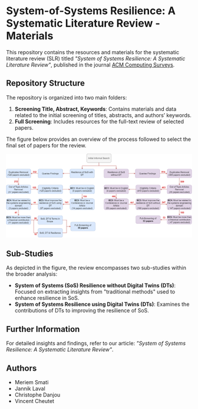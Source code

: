 # System-of-Systems Resilience: A Systematic Literature Review - Materials  

This repository contains the resources and materials for the systematic literature review (SLR) titled *"System of Systems Resilience: A Systematic Literature Review"*, published in the journal [ACM Computing Surveys](https://dl.acm.org/journal/csur).  

## Repository Structure  

The repository is organized into two main folders:  
1. **Screening Title, Abstract, Keywords**: Contains materials and data related to the initial screening of titles, abstracts, and authors’ keywords.  
2. **Full Screening**: Includes resources for the full-text review of selected papers.  

The figure below provides an overview of the process followed to select the final set of papers for the review.  

<p align="center">
  <img src="images/SLR.png" alt="SLR Process">
</p>  

## Sub-Studies  

As depicted in the figure, the review encompasses two sub-studies within the broader analysis:  
- **System of Systems (SoS) Resilience without Digital Twins (DTs)**: Focused on extracting insights from "traditional methods" used to enhance resilience in SoS.  
- **System of Systems Resilience using Digital Twins (DTs)**: Examines the contributions of DTs to improving the resilience of SoS.  

## Further Information  

For detailed insights and findings, refer to our article: *"System of Systems Resilience: A Systematic Literature Review"*.  

## Authors  

- Meriem Smati  
- Jannik Laval  
- Christophe Danjou  
- Vincent Cheutet  
